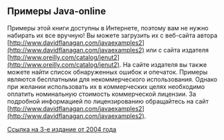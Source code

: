 ## Примеры Java-online

Примеры этой книги доступны в Интернете, поэтому вам не нужно набирать их все вручную! Вы можете загрузить их с веб-сайта автора 
[http://www.davidflanagan.com/javaexamples2](http://www.davidflanagan.com/javaexamples2) или с сайта издателя 
[http://www.oreilly.com/catalog/jenut2](http://www.oreilly.com/catalog/jenut2). На сайте издателя вы также можете найти список 
обнаруженных ошибок и опечаток. Примеры являются бесплатными для некоммерческого использования. Однако при желании использовать их в 
коммерческих целях необходимо оплатить номинальную стоимость коммерческой лицензии. За подробной информацией по лицензированию 
обращайтесь на сайт [http://www.davidflanagan.com/javaexamples2](http://www.davidflanagan.com/javaexamples2). 

[Ссылка на 3-е издание от 2004 года](https://www.oreilly.com/library/view/java-examples-in/0596006209/)